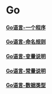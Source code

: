 # Go

#### [Go语言-一个程序](Go/G01)
#### [Go语言-命名规则](Go/G02)
#### [Go语言-变量说明](Go/G03)
#### [Go语言-常量说明](Go/G04)
#### [Go语言-数据类型](Go/G05)